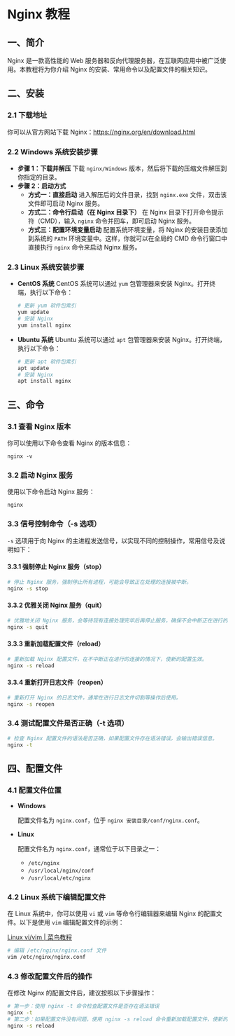 # Nginx 教程

## 一、简介

Nginx 是一款高性能的 Web 服务器和反向代理服务器，在互联网应用中被广泛使用。本教程将为你介绍 Nginx 的安装、常用命令以及配置文件的相关知识。

## 二、安装

### 2.1 下载地址

你可以从官方网站下载 Nginx：<https://nginx.org/en/download.html>

### 2.2 Windows 系统安装步骤

- **步骤 1：下载并解压**
  下载 `nginx/Windows` 版本，然后将下载的压缩文件解压到你指定的目录。
- **步骤 2：启动方式**
  - **方式一：直接启动**
    进入解压后的文件目录，找到 `nginx.exe` 文件，双击该文件即可启动 Nginx 服务。
  - **方式二：命令行启动（在 Nginx 目录下）**
    在 Nginx 目录下打开命令提示符（CMD），输入 `nginx` 命令并回车，即可启动 Nginx 服务。
  - **方式三：配置环境变量启动**
    配置系统环境变量，将 Nginx 的安装目录添加到系统的 `PATH` 环境变量中。这样，你就可以在全局的 CMD 命令行窗口中直接执行 `nginx` 命令来启动 Nginx 服务。

### 2.3 Linux 系统安装步骤

- **CentOS 系统**
  CentOS 系统可以通过 `yum` 包管理器来安装 Nginx。打开终端，执行以下命令：

  ```sh
  # 更新 yum 软件包索引
  yum update
  # 安装 Nginx
  yum install nginx
  ```

- **Ubuntu 系统**
  Ubuntu 系统可以通过 `apt` 包管理器来安装 Nginx。打开终端，执行以下命令：

  ```sh
  # 更新 apt 软件包索引
  apt update
  # 安装 Nginx
  apt install nginx
  ```

## 三、命令

### 3.1 查看 Nginx 版本

你可以使用以下命令查看 Nginx 的版本信息：

```nginx
nginx -v
```

### 3.2 启动 Nginx 服务

使用以下命令启动 Nginx 服务：

```nginx
nginx
```

### 3.3 信号控制命令（-s 选项）

`-s` 选项用于向 Nginx 的主进程发送信号，以实现不同的控制操作，常用信号及说明如下：

#### 3.3.1 强制停止 Nginx 服务（stop）

```sh
# 停止 Nginx 服务，强制停止所有进程，可能会导致正在处理的连接被中断。
nginx -s stop
```

#### 3.3.2 优雅关闭 Nginx 服务（quit）

```sh
# 优雅地关闭 Nginx 服务，会等待现有连接处理完毕后再停止服务，确保不会中断正在进行的业务。
nginx -s quit
```

#### 3.3.3 重新加载配置文件（reload）

```sh
# 重新加载 Nginx 配置文件，在不中断正在进行的连接的情况下，使新的配置生效。
nginx -s reload
```

#### 3.3.4 重新打开日志文件（reopen）

```sh
# 重新打开 Nginx 的日志文件，通常在进行日志文件切割等操作后使用。
nginx -s reopen
```

### 3.4 测试配置文件是否正确（-t 选项）

```sh
# 检查 Nginx 配置文件的语法是否正确，如果配置文件存在语法错误，会输出错误信息。
nginx -t
```

## 四、配置文件

### 4.1 配置文件位置

- **Windows**

  配置文件名为 `nginx.conf`，位于 `nginx 安装目录/conf/nginx.conf`。

- **Linux**

  配置文件名为 `nginx.conf`，通常位于以下目录之一：

  - `/etc/nginx`
  - `/usr/local/nginx/conf`
  - `/usr/local/etc/nginx`

### 4.2 Linux 系统下编辑配置文件

在 Linux 系统中，你可以使用 `vi` 或 `vim` 等命令行编辑器来编辑 Nginx 的配置文件。以下是使用 `vim` 编辑配置文件的示例：

[Linux vi/vim | 菜鸟教程](https://www.runoob.com/linux/linux-vim.html)

```sh
# 编辑 /etc/nginx/nginx.conf 文件
vim /etc/nginx/nginx.conf
```

### 4.3 修改配置文件后的操作

在修改 Nginx 的配置文件后，建议按照以下步骤操作：

```sh
# 第一步：使用 nginx -t 命令检查配置文件是否存在语法错误
nginx -t
# 第二步：如果配置文件没有问题，使用 nginx -s reload 命令重新加载配置文件，使新的配置生效
nginx -s reload
```
